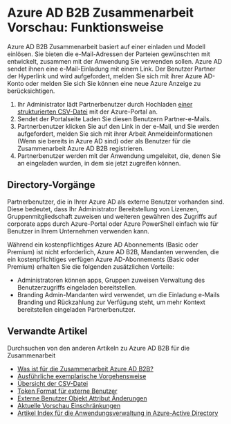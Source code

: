 <properties
   pageTitle="Azure AD B2B Zusammenarbeit Preview: Funktionsweise | Microsoft Azure"
   description="Erläutert, wie Azure Active Directory B2B Zusammenarbeit Business Partner an Ihre corporate Applikationen Selektives Zugriff auf Ihre unternehmensweit Beziehungen unterstützt"
   services="active-directory"
   documentationCenter=""
   authors="viv-liu"
   manager="cliffdi"
   editor=""
   tags=""/>

<tags
   ms.service="active-directory"
   ms.devlang="NA"
   ms.topic="article"
   ms.tgt_pltfrm="NA"
   ms.workload="identity"
   ms.date="05/09/2016"
   ms.author="viviali"/>

# <a name="azure-ad-b2b-collaboration-preview-how-it-works"></a>Azure AD B2B Zusammenarbeit Vorschau: Funktionsweise
Azure AD B2B Zusammenarbeit basiert auf einer einladen und Modell einlösen. Sie bieten die e-Mail-Adressen der Parteien gewünschten mit entwickelt, zusammen mit der Anwendung Sie verwenden sollen. Azure AD sendet ihnen eine e-Mail-Einladung mit einem Link. Der Benutzer Partner der Hyperlink und wird aufgefordert, melden Sie sich mit ihrer Azure AD-Konto oder melden Sie sich Sie können eine neue Azure Anzeige zu berücksichtigen.

1. Ihr Administrator lädt Partnerbenutzer durch Hochladen [einer strukturierten CSV-Datei](active-directory-b2b-references-csv-file-format.md) mit der Azure-Portal an.
2. Sendet der Portalseite Laden Sie diesen Benutzern Partner-e-Mails.
3. Partnerbenutzer klicken Sie auf den Link in der e-Mail, und Sie werden aufgefordert, melden Sie sich mit ihrer Arbeit Anmeldeinformationen (Wenn sie bereits in Azure AD sind) oder als Benutzer für die Zusammenarbeit Azure AD B2B registrieren.
4. Partnerbenutzer werden mit der Anwendung umgeleitet, die, denen Sie an eingeladen wurden, in dem sie jetzt zugreifen können.

## <a name="directory-operations"></a>Directory-Vorgänge
Partnerbenutzer, die in Ihrer Azure AD als externe Benutzer vorhanden sind. Diese bedeutet, dass Ihr Administrator Bereitstellung von Lizenzen, Gruppenmitgliedschaft zuweisen und weiteren gewähren des Zugriffs auf corporate apps durch Azure-Portal oder Azure PowerShell einfach wie für Benutzer in Ihrem Unternehmen verwenden kann.

Während ein kostenpflichtiges Azure AD Abonnements (Basic oder Premium) ist nicht erforderlich, Azure AD B2B, Mandanten verwenden, die ein kostenpflichtiges verfügen Azure AD-Abonnements (Basic oder Premium) erhalten Sie die folgenden zusätzlichen Vorteile:

 - Administratoren können apps, Gruppen zuweisen Verwaltung des Benutzerzugriffs eingeladen bereitstellen.
 - Branding Admin-Mandanten wird verwendet, um die Einladung e-Mails Branding und Rückzahlung zur Verfügung steht, um mehr Kontext bereitstellen eingeladen Partnerbenutzer.

## <a name="related-articles"></a>Verwandte Artikel
 Durchsuchen von den anderen Artikeln zu Azure AD B2B für die Zusammenarbeit

 - [Was ist für die Zusammenarbeit Azure AD B2B?](active-directory-b2b-what-is-azure-ad-b2b.md)
 - [Ausführliche exemplarische Vorgehensweise](active-directory-b2b-detailed-walkthrough.md)
 - [Übersicht der CSV-Datei](active-directory-b2b-references-csv-file-format.md)
 - [Token Format für externe Benutzer](active-directory-b2b-references-external-user-token-format.md)
 - [Externe Benutzer Objekt Attribut Änderungen](active-directory-b2b-references-external-user-object-attribute-changes.md)
 - [Aktuelle Vorschau Einschränkungen](active-directory-b2b-current-preview-limitations.md)
 - [Artikel Index für die Anwendungsverwaltung in Azure-Active Directory](active-directory-apps-index.md)
